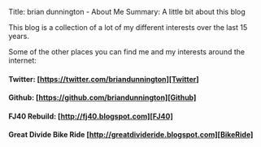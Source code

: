 Title: brian dunnington - About Me
Summary: A little bit about this blog

This blog is a collection of a lot of my different interests over the last 15 years.

Some of the other places you can find me and my interests around the internet:

#### Twitter: [https://twitter.com/briandunnington][Twitter]

#### Github: [https://github.com/briandunnington][Github]

#### FJ40 Rebuild: [http://fj40.blogspot.com][FJ40]

#### Great Divide Bike Ride [http://greatdivideride.blogspot.com][BikeRide]


[Twitter]: https://twitter.com/briandunnington
[Github]: https://github.com/briandunnington
[FJ40]: http://fj40.blogspot.com
[BikeRide]: http://greatdivideride.blogspot.com
